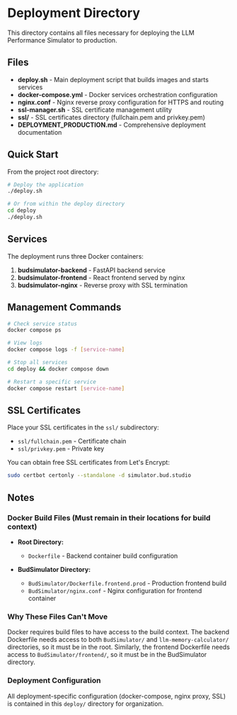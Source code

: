 # Deployment Directory

This directory contains all files necessary for deploying the LLM Performance Simulator to production.

## Files

- **deploy.sh** - Main deployment script that builds images and starts services
- **docker-compose.yml** - Docker services orchestration configuration
- **nginx.conf** - Nginx reverse proxy configuration for HTTPS and routing
- **ssl-manager.sh** - SSL certificate management utility
- **ssl/** - SSL certificates directory (fullchain.pem and privkey.pem)
- **DEPLOYMENT_PRODUCTION.md** - Comprehensive deployment documentation

## Quick Start

From the project root directory:

```bash
# Deploy the application
./deploy.sh

# Or from within the deploy directory
cd deploy
./deploy.sh
```

## Services

The deployment runs three Docker containers:
1. **budsimulator-backend** - FastAPI backend service
2. **budsimulator-frontend** - React frontend served by nginx
3. **budsimulator-nginx** - Reverse proxy with SSL termination

## Management Commands

```bash
# Check service status
docker compose ps

# View logs
docker compose logs -f [service-name]

# Stop all services
cd deploy && docker compose down

# Restart a specific service
docker compose restart [service-name]
```

## SSL Certificates

Place your SSL certificates in the `ssl/` subdirectory:
- `ssl/fullchain.pem` - Certificate chain
- `ssl/privkey.pem` - Private key

You can obtain free SSL certificates from Let's Encrypt:
```bash
sudo certbot certonly --standalone -d simulator.bud.studio
```

## Notes

### Docker Build Files (Must remain in their locations for build context)
- **Root Directory:**
  - `Dockerfile` - Backend container build configuration
  
- **BudSimulator Directory:**
  - `BudSimulator/Dockerfile.frontend.prod` - Production frontend build
  - `BudSimulator/nginx.conf` - Nginx configuration for frontend container

### Why These Files Can't Move
Docker requires build files to have access to the build context. The backend Dockerfile needs access to both `BudSimulator/` and `llm-memory-calculator/` directories, so it must be in the root. Similarly, the frontend Dockerfile needs access to `BudSimulator/frontend/`, so it must be in the BudSimulator directory.

### Deployment Configuration
All deployment-specific configuration (docker-compose, nginx proxy, SSL) is contained in this `deploy/` directory for organization.